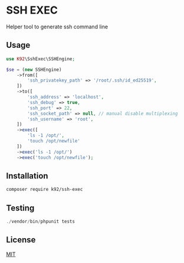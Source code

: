 # SSH EXEC

Helper tool to generate ssh command line

## Usage

```php
use K92\SshExec\SSHEngine;

$se = (new SSHEngine)
    ->from([
        'ssh_privatekey_path' => '/root/.ssh/id_ed25519', 
    ])
    ->to([
        'ssh_address' => 'localhost',
        'ssh_debug' => true,
        'ssh_port' => 22,
        'ssh_socket_path' => null, // manual disable multiplexing
        'ssh_username' => 'root',
    ])
    ->exec([
        'ls -1 /opt/',
        'touch /opt/newfile'
    ])
    ->exec('ls -1 /opt/')
    ->exec('touch /opt/newfile');
```

## Installation

```bash
composer require k92/ssh-exec
```

## Testing

```php
./vendor/bin/phpunit tests
```

## License
[MIT](https://choosealicense.com/licenses/mit/)
